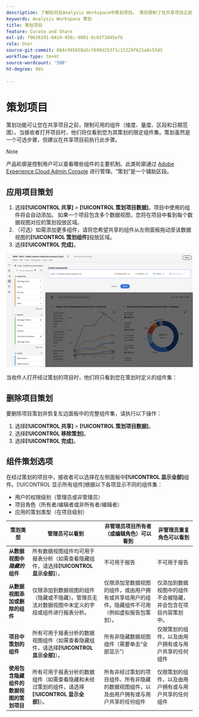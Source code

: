 ```yaml
---
description: 了解如何在Analysis Workspace中策划项目。 策划限制了在共享项目之前对组件的访问。
keywords: Analysis Workspace 策划
title: 策划项目
feature: Curate and Share
exl-id: f9636191-8414-458c-9881-8c03f3d45efb
role: User
source-git-commit: 084c995658a5cf698d253f1c15229f621a8c55d5
workflow-type: tm+mt
source-wordcount: '500'
ht-degree: 96%

---
```


# 策划项目

策划功能可让您在共享项目之前，限制可用的组件（维度、量度、区段和日期范围）。当接收者打开项目时，他们将仅看到您为其策划的限定组件集。策划虽然是一个可选步骤，但建议在共享项目前执行此步骤。

>[!NOTE]
> 产品轮廓是控制用户可以查看哪些组件的主要机制。此类轮廓通过 [Adobe Experience Cloud Admin Console](https://experienceleague.adobe.com/zh-hans/docs/core-services/interface/administration/admin-tool-experience-cloud) 进行管理。“策划”是一个辅助区段。

## 应用项目策划

1. 选择&#x200B;**[!UICONTROL 共享]** > **[!UICONTROL 策划项目数据]**。项目中使用的组件将会自动添加。
如果一个项目包含多个数据视图，您将在项目中看到每个数据视图对应的策划投放区域。
1. （可选）如需添加更多组件，请将您希望共享的组件从左侧面板拖动至该数据视图的&#x200B;**[!UICONTROL 策划组件]**&#x200B;投放区域。
1. 选择&#x200B;**[!UICONTROL 完成]**。

<!--
Curation can also be applied from the [!UICONTROL Share] menu by selecting **[!UICONTROL Curate and Share]**. This option automatically curates the project to the components in use in the project. You can add additional components following the steps above.
-->

![“策划组件”窗口显示项目正在使用的组件。](assets/curation-field.png)

当收件人打开经过策划的项目时，他们将只看到您在策划时定义的组件集：


## 删除项目策划

要删除项目策划并恢复左边面板中的完整组件集，请执行以下操作：

1. 选择&#x200B;**[!UICONTROL 共享]** > **[!UICONTROL 策划项目数据]**。
1. 选择&#x200B;**[!UICONTROL 移除策划]**。
1. 选择&#x200B;**[!UICONTROL 完成]**。

## 组件策划选项

在经过策划的项目中，接收者可以选择在左侧面板中&#x200B;**[!UICONTROL 显示全部]**&#x200B;组件。[!UICONTROL 显示所有组件]根据以下各项显示不同的组件集：

* 用户的权限级别（管理员或非管理员）
* 项目角色（所有者/编辑者或非所有者/编辑者）
* 应用的策划类型（在项目级别）

| 策划类型 | 管理员可以看到 | 非管理员项目所有者（或编辑角色）可以看到 | 非管理员重复角色可以看到 |
| --- | --- | --- | --- |
| **从数据视图中&#x200B;*隐藏的*组件** | 所有数据视图组件均可用于报表分析（如需查看隐藏组件，请选择&#x200B;**[!UICONTROL 显示全部]**）。 | 不可用于报告 | 不可用于报告 |
| **从数据视图添加或删除的组件** | 仅限添加到数据视图的组件（隐藏或不隐藏）。管理员无法对数据视图中未定义的字段或组件进行报表分析。 | 仅限添加至数据视图的组件，或由用户拥有或共享给用户的组件。隐藏组件不可用（例如虚拟报告包策划）。 | 仅添加到数据视图中的组件不会被隐藏，并会包含在项目内容策划中。 |
| **项目中策划的组件** | 所有可用于报表分析的数据视图组件（如需查看隐藏组件，请选择&#x200B;**[!UICONTROL 显示全部]**）。 | 所有非隐藏数据视图组件（需要单击“全部显示”） | 仅限策划的组件，以及由用户拥有或与用户共享的任何组件 |
| **使用包含隐藏组件的数据视图的策划项目** | 所有可用于报表分析的数据组件（如需查看隐藏和未经过策划的组件，请选择&#x200B;**[!UICONTROL 显示全部]**）。 | 所有非经过策划的项目组件、所有非隐藏的数据视图组件，以及由用户拥有或与用户共享的任何组件 | 仅限策划的组件，以及由用户拥有或与用户共享的任何组件 |
